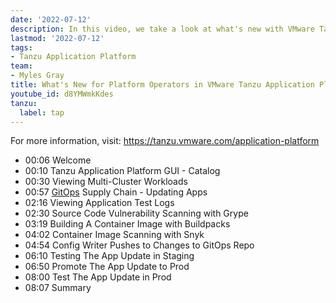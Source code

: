 ```yaml
---
date: '2022-07-12'
description: In this video, we take a look at what's new with VMware Tanzu Application Platform 1.2 for platform operators, covering Tanzu Application Platform's GUI, GitOps, multi-cluster and gated deployments, Snyk integration, and more!
lastmod: '2022-07-12'
tags:
- Tanzu Application Platform
team:
- Myles Gray
title: What's New for Platform Operators in VMware Tanzu Application Platform 1.2
youtube_id: d8YMWmkKdes
tanzu:
  label: tap
---
```


For more information, visit: https://tanzu.vmware.com/application-platform

* 00:06 Welcome
* 00:10 Tanzu Application Platform GUI - Catalog
* 00:30 Viewing Multi-Cluster Workloads
* 00:57 [GitOps](https://tanzu.vmware.com/gitops) Supply Chain - Updating Apps
* 02:16 Viewing Application Test Logs
* 02:30 Source Code Vulnerability Scanning with Grype 
* 03:19 Building A Container Image with Buildpacks
* 04:02 Container Image Scanning with Snyk
* 04:54 Config Writer Pushes to Changes to GitOps Repo
* 06:10 Testing The App Update in Staging
* 06:50 Promote The App Update to Prod
* 08:00 Test The App Update in Prod 
* 08:07 Summary